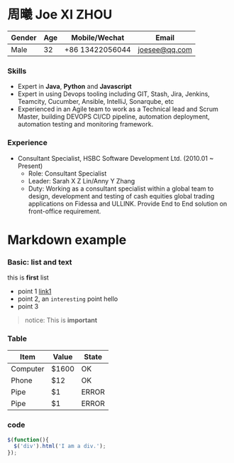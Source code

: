 # 周曦 Joe XI ZHOU
|Gender|Age|Mobile/Wechat|Email|
|------|---|------|-----|
|Male|32|+86 13422056044|joesee@qq.com|
### Skills
* Expert in **Java**, **Python** and **Javascript**
* Expert in using Devops tooling including GIT, Stash, Jira, Jenkins, Teamcity, Cucumber, Ansible, IntelliJ, Sonarqube, etc
* Experienced in an Agile team to work as a Technical lead and Scrum Master, building DEVOPS CI/CD pipeline, automation deployment, automation testing and monitoring framework.
### Experience
* Consultant Specialist, HSBC Software Development Ltd. (2010.01 ~ Present)
  * Role: Consultant Specialist
  * Leader: Sarah X Z Lin/Anny Y Zhang
  * Duty: Working as a consultant specialist within a global team to design, development and testing of cash equities global trading applications on Fidessa and ULLINK. Provide End to End solution on front-office requirement.




# Markdown example

### Basic: list and text

this is **first** list

* point 1 [link1](https://stackedit.io/)
* point 2, an `interesting` point hello
* point 3

> notice: This is **important**

### Table

| Item     | Value | State |
| -------- | ----- | ----- |
| Computer | $1600 | OK    |
| Phone    | $12   | OK    |
| Pipe     | $1    | ERROR |
| Pipe     | $1    | ERROR |

### code

```javascript
$(function(){
  $('div').html('I am a div.');
});
```

